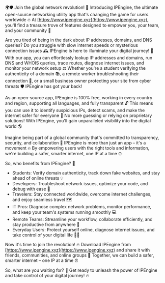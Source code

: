 🌍🛡️ Join the global network revolution! 🚀 Introducing IPEngine, the ultimate open-source networking utility app that's changing the game for users worldwide 🔥 At [https://www.ipengine.xyz](https://www.ipengine.xyz), you'll find a treasure trove of features designed to empower you, your team, and your community 💪

Are you tired of being in the dark about IP addresses, domains, and DNS queries? Do you struggle with slow internet speeds or mysterious connection issues 🕰️ IPEngine is here to illuminate your digital journey! 🔦 With our app, you can effortlessly lookup IP addresses and domains, run DNS and WHOIS queries, trace routes, diagnose internet issues, and monitor your network setup ⚖️ Whether you're a student verifying the authenticity of a domain 📚, a remote worker troubleshooting their connection 💼, or a small business owner protecting your site from cyber threats 🛡️ IPEngine has got your back!

As an open-source app, IPEngine is 100% free, working in every country and region, supporting all languages, and fully transparent 🔓 This means you can use it to identify suspicious IPs, detect scams, and make the internet safer for everyone 💪 No more guessing or relying on proprietary solutions! With IPEngine, you'll gain unparalleled visibility into the digital world 🌎

Imagine being part of a global community that's committed to transparency, security, and collaboration 🤝 IPEngine is more than just an app – it's a movement 🔥 By empowering users with the right tools and information, we're building a safer, smarter internet, one IP at a time ⏰

So, who benefits from IPEngine? 🤔

* Students: Verify domain authenticity, track down fake websites, and stay ahead of online threats 💡
* Developers: Troubleshoot network issues, optimize your code, and debug with ease 🔧
* Travelers: Stay connected worldwide, overcome internet challenges, and enjoy seamless travel 🗺️
* IT Pros: Diagnose complex network problems, monitor performance, and keep your team's systems running smoothly 💻
* Remote Teams: Streamline your workflow, collaborate efficiently, and stay productive from anywhere 🏢
* Everyday Users: Protect yourself online, diagnose internet issues, and take control of your digital life 👩‍💻

Now it's time to join the revolution! 🔥 Download IPEngine from [https://www.ipengine.xyz](https://www.ipengine.xyz) and share it with friends, communities, and online groups 📢 Together, we can build a safer, smarter internet – one IP at a time ⏰

So, what are you waiting for? 💪 Get ready to unleash the power of IPEngine and take control of your digital journey! 🔥
